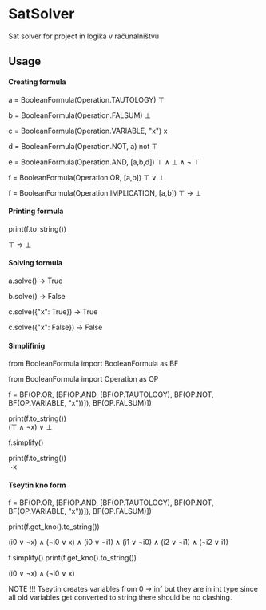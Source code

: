 # SatSolver

Sat solver for project in logika v računalništvu

## Usage

#### Creating formula

a = BooleanFormula(Operation.TAUTOLOGY)  ⊤

b = BooleanFormula(Operation.FALSUM)  ⊥

c = BooleanFormula(Operation.VARIABLE, "x")  x

d = BooleanFormula(Operation.NOT, a)  not ⊤

e = BooleanFormula(Operation.AND, [a,b,d])    ⊤ ∧ ⊥  ∧ ¬ ⊤

f = BooleanFormula(Operation.OR, [a,b])   ⊤ ∨ ⊥

f = BooleanFormula(Operation.IMPLICATION, [a,b])  ⊤ → ⊥

#### Printing formula

print(f.to_string())

⊤ → ⊥

#### Solving formula

a.solve()  -> True

b.solve() -> False

c.solve({"x": True}) -> True

c.solve({"x": False}) -> False

#### Simplifinig

from BooleanFormula import BooleanFormula as BF

from BooleanFormula import Operation as OP

f = BF(OP.OR, [BF(OP.AND, [BF(OP.TAUTOLOGY), BF(OP.NOT, BF(OP.VARIABLE, "x"))]), BF(OP.FALSUM)])

print(f.to_string())   
(⊤ ∧ ¬x) ∨ ⊥

f.simplify()

print(f.to_string())   
¬x

#### Tseytin kno form

f = BF(OP.OR, [BF(OP.AND, [BF(OP.TAUTOLOGY), BF(OP.NOT, BF(OP.VARIABLE, "x"))]), BF(OP.FALSUM)])

print(f.get_kno().to_string())

(i0 ∨ ¬x) ∧ (¬i0 ∨ x) ∧ (i0 ∨ ¬i1) ∧ (i1 ∨ ¬i0) ∧ (i2 ∨ ¬i1) ∧ (¬i2 ∨ i1)

f.simplify()
print(f.get_kno().to_string())

(i0 ∨ ¬x) ∧ (¬i0 ∨ x)

NOTE !!! Tseytin creates variables from 0 -> inf but they are in int type since all old variables
get converted to string there should be no clashing. 

